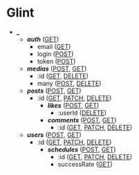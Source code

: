 # Glint

- ***_***
	- ***auth*** ([GET](auth.md))
		- email ([GET](auth.md#이메일-인증))
		- login ([POST](auth.md#로그인))
		- token ([POST](auth.md#토큰-재생성))
	- ***medias*** ([POST](medias.md#미디어-단일-생성), [GET](medias.md#모든-미디어))
		- :id ([GET](medias.md#미디어), [DELETE](medias.md#미디어-단일-삭제))
		- many ([POST](medias.md#미디어-다중-생성), [DELETE](medias.md#미디어-다중-삭제))
	- ***posts*** ([POST](posts.md#게시글-생성), [GET](posts.md#모든-게시글))
		- :id ([GET](posts.md#게시글), [PATCH](posts.md#게시글-수정), [DELETE](posts.md#게시글-삭제))
			- ***likes*** ([POST](posts/-id/likes.md#좋아요-생성), [GET](posts/-id/likes.md#모든-좋아요))
				- :userId ([DELETE](posts/-id/likes.md#좋아요-삭제))
			- ***comments*** ([POST](posts/-id/comments.md#댓글-생성), [GET](posts/-id/comments.md#모든-댓글))
				- :id ([GET](posts/-id/comments.md#댓글), [PATCH](posts/-id/comments.md#댓글-수정), [DELETE](posts/-id/comments.md#댓글-삭제))
	- ***users*** ([POST](users.md#유저-생성), [GET](users.md#모든-유저))
		- :id ([GET](users.md#유저), [PATCH](users.md#유저-수정), [DELETE](users.md#유저-삭제))
			- ***schedules*** ([POST](users/-id/schedules.md#일정-생성), [GET](users/-id/schedules.md#모든-일정))
				- :id ([GET](users/-id/schedules.md#일정), [PATCH](users/-id/schedules.md#일정-수정), [DELETE](users/-id/schedules.md#일정-삭제))
				- successRate ([GET](users/-id/schedules.md#유저-성공률))